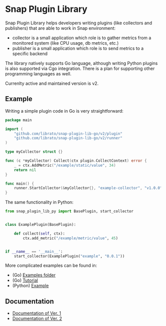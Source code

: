 # Snap Plugin Library

Snap Plugin Library helps developers writing plugins (like collectors and publishers) that are able to work in Snap environment:
* collector is a small application which role is to gather metrics from a monitored system (like CPU usage, db metrics, etc.)
* publisher is a small application which role is to send metrics to a specific backend 

The library natively supports Go language, although writing Python plugins is also supported via Cgo integration. There is a plan for supporting other programming languages as well.

Currenlty active and maintained version is v2.

## Example

Writing a simple plugin code in Go is very straightforward:

```go
package main

import (
    "github.com/librato/snap-plugin-lib-go/v2/plugin"
    "github.com/librato/snap-plugin-lib-go/v2/runner"
)

type myCollector struct {}

func (c *myCollector) Collect(ctx plugin.CollectContext) error {
    _ = ctx.AddMetric("/example/static/value", 34)
    return nil
}

func main() {
    runner.StartCollector(&myCollector{}, "example-collector", "v1.0.0")
}
```

The same functionality in Python:

```python
from snap_plugin_lib_py import BasePlugin, start_collector


class ExamplePlugin(BasePlugin):

    def collect(self, ctx):
        ctx.add_metric("/example/metric/value", 45)


if __name__ == '__main__':
    start_collector(ExamplePlugin("example", "0.0.1"))
```

More complicated examples can be found in:
* (Go) [Examples folder](examples/v2)
* (Go) [Tutorial](v2/tutorial/09-config/collector)
* (Python) [Example](v2/plugin-lib/snap-plugin-lib-example.py)

## Documentation



* [Documentation of Ver. 1](/v1/README.md)
* [Documentation of Ver. 2](/v2/README.md)
